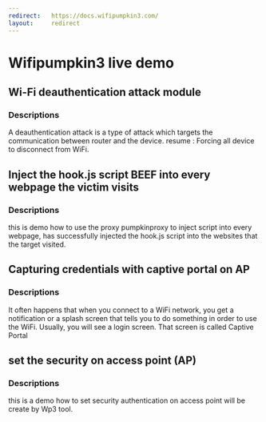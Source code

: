 ```yaml
---
redirect:   https://docs.wifipumpkin3.com/
layout:     redirect
---
```


# Wifipumpkin3 live demo 

## Wi-Fi deauthentication attack module

### Descriptions

A deauthentication attack is a type of attack which targets the communication between router and the device. resume : Forcing all device to disconnect from WiFi.

<script id="asciicast-326820" src="https://asciinema.org/a/326820.js" async></script>


## Inject the hook.js script BEEF into every webpage the victim visits

### Descriptions

this is demo how to use the proxy pumpkinproxy to inject script into every webpage, has successfully injected the hook.js script into the websites that the target visited.

<script id="asciicast-323429" src="https://asciinema.org/a/323429.js" async></script>


## Capturing credentials with captive portal on AP

### Descriptions

It often happens that when you connect to a WiFi network, you get a notification or a splash screen that tells you to do something in order to use the WiFi. Usually, you will see a login screen. That screen is called Captive Portal

<script id="asciicast-322485" src="https://asciinema.org/a/322485.js" async></script>


## set the security on access point (AP)

### Descriptions

this is a demo how to set security authentication on access point will be create by Wp3 tool.

<script id="asciicast-322340" src="https://asciinema.org/a/322340.js" async></script>

